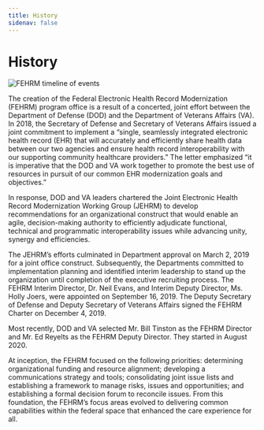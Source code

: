 ```yaml
---
title: History
sidenav: false
---
```

# History

![FEHRM timeline of events ](images/timeline.png "FEHRM Timeline")

The creation of the Federal Electronic Health Record Modernization (FEHRM) program office is a result of a concerted, joint effort between the Department of Defense (DOD) and the Department of Veterans Affairs (VA). In 2018, the Secretary of Defense and Secretary of Veterans Affairs issued a joint commitment to implement a “single, seamlessly integrated electronic health record (EHR) that will accurately and efficiently share health data between our two agencies and ensure health record interoperability with our supporting community healthcare providers.” The letter emphasized “it is imperative that the DOD and VA work together to promote the best use of resources in pursuit of our common EHR modernization goals and objectives.”

In response, DOD and VA leaders chartered the Joint Electronic Health Record Modernization Working Group (JEHRM) to develop recommendations for an organizational construct that would enable an agile, decision-making authority to efficiently adjudicate functional, technical and programmatic interoperability issues while advancing unity, synergy and efficiencies.

The JEHRM’s efforts culminated in Department approval on March 2, 2019 for a joint office construct. Subsequently, the Departments committed to implementation planning and identified interim leadership to stand up the organization until completion of the executive recruiting process. The FEHRM Interim Director, Dr. Neil Evans, and Interim Deputy Director, Ms. Holly Joers, were appointed on September 16, 2019. The Deputy Secretary of Defense and Deputy Secretary of Veterans Affairs signed the FEHRM Charter on December 4, 2019.

Most recently, DOD and VA selected Mr. Bill Tinston as the FEHRM Director and Mr. Ed Reyelts as the FEHRM Deputy Director. They started in August 2020.

At inception, the FEHRM focused on the following priorities: determining organizational funding and resource alignment; developing a communications strategy and tools; consolidating joint issue lists and establishing a framework to manage risks, issues and opportunities; and establishing a formal decision forum to reconcile issues. From this foundation, the FEHRM’s focus areas evolved to delivering common capabilities within the federal space that enhanced the care experience for all.